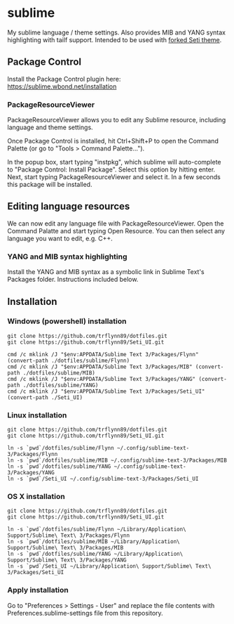 # sublime

My sublime language / theme settings. Also provides MIB and YANG syntax highlighting with tailf support. Intended to be used with [forked Seti theme](https://github.com/trflynn89/Seti_UI).

## Package Control

Install the Package Control plugin here: https://sublime.wbond.net/installation

### PackageResourceViewer

PackageResourceViewer allows you to edit any Sublime resource, including language and theme settings.

Once Package Control is installed, hit Ctrl+Shift+P to open the Command Palette (or go to "Tools > Command Palette...").

In the popup box, start typing "instpkg", which sublime will auto-complete to "Package Control: Install Package". Select this option by hitting enter. Next, start typing PackageResourceViewer and select it. In a few seconds this package will be installed.

## Editing language resources

We can now edit any language file with PackageResourceViewer. Open the Command Palatte and start typing Open Resource. You can then select any language you want to edit, e.g. C++.

### YANG and MIB syntax highlighting

Install the YANG and MIB syntax as a symbolic link in Sublime Text's Packages folder. Instructions included below.

## Installation

### Windows (powershell) installation

```
git clone https://github.com/trflynn89/dotfiles.git
git clone https://github.com/trflynn89/Seti_UI.git

cmd /c mklink /J "$env:APPDATA/Sublime Text 3/Packages/Flynn" (convert-path ./dotfiles/sublime/Flynn)
cmd /c mklink /J "$env:APPDATA/Sublime Text 3/Packages/MIB" (convert-path ./dotfiles/sublime/MIB)
cmd /c mklink /J "$env:APPDATA/Sublime Text 3/Packages/YANG" (convert-path ./dotfiles/sublime/YANG)
cmd /c mklink /J "$env:APPDATA/Sublime Text 3/Packages/Seti_UI" (convert-path ./Seti_UI)
```

### Linux installation

```
git clone https://github.com/trflynn89/dotfiles.git
git clone https://github.com/trflynn89/Seti_UI.git

ln -s `pwd`/dotfiles/sublime/Flynn ~/.config/sublime-text-3/Packages/Flynn
ln -s `pwd`/dotfiles/sublime/MIB ~/.config/sublime-text-3/Packages/MIB
ln -s `pwd`/dotfiles/sublime/YANG ~/.config/sublime-text-3/Packages/YANG
ln -s `pwd`/Seti_UI ~/.config/sublime-text-3/Packages/Seti_UI
```

### OS X installation

```
git clone https://github.com/trflynn89/dotfiles.git
git clone https://github.com/trflynn89/Seti_UI.git

ln -s `pwd`/dotfiles/sublime/Flynn ~/Library/Application\ Support/Sublime\ Text\ 3/Packages/Flynn
ln -s `pwd`/dotfiles/sublime/MIB ~/Library/Application\ Support/Sublime\ Text\ 3/Packages/MIB
ln -s `pwd`/dotfiles/sublime/YANG ~/Library/Application\ Support/Sublime\ Text\ 3/Packages/YANG
ln -s `pwd`/Seti_UI ~/Library/Application\ Support/Sublime\ Text\ 3/Packages/Seti_UI
```

### Apply installation

Go to "Preferences >  Settings - User" and replace the file contents with Preferences.sublime-settings file from this repository.
